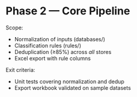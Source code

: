 # Phase 2 — Core Pipeline

Scope:
- Normalization of inputs (databases/)
- Classification rules (rules/)
- Deduplication (≥85%) across *all* stores
- Excel export with rule columns

Exit criteria:
- Unit tests covering normalization and dedup
- Export workbook validated on sample datasets
